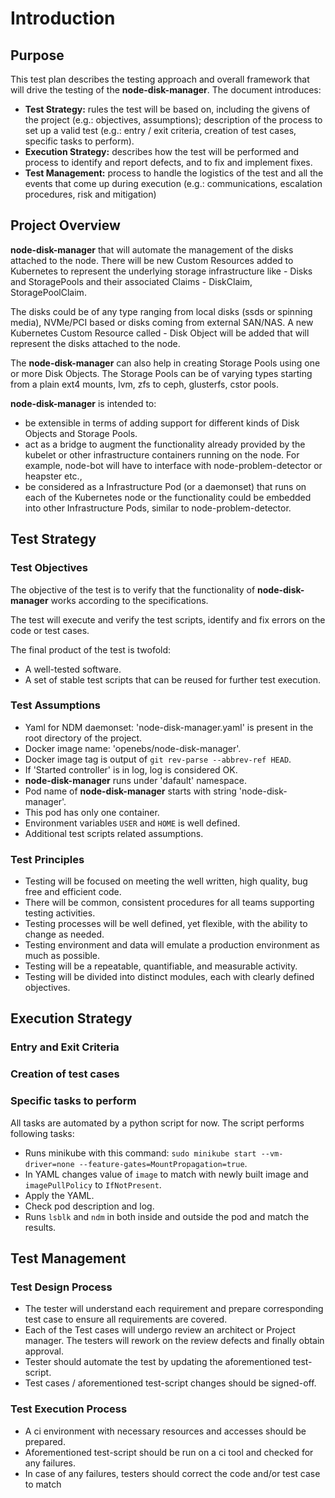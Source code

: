 # Introduction

## Purpose
This test plan describes the testing approach and overall framework that will drive the testing of the **node-disk-manager**. The document introduces:
- **Test Strategy:** rules the test will be based on, including the givens of the project (e.g.: objectives, assumptions); description of the process to set up a valid test (e.g.: entry / exit criteria, creation of test cases, specific tasks to perform).
- **Execution Strategy:** describes how the test will be performed and process to identify and report defects, and to fix and implement fixes.
- **Test Management:** process to handle the logistics of the test and all the events that come up during execution (e.g.: communications, escalation procedures, risk and mitigation)

## Project Overview
**node-disk-manager** that will automate the management of the disks attached to the node. There will be new Custom Resources added to Kubernetes to represent the underlying storage infrastructure like - Disks and StoragePools and their associated Claims - DiskClaim, StoragePoolClaim.

The disks could be of any type ranging from local disks (ssds or spinning media), NVMe/PCI based or disks coming from external SAN/NAS. A new Kubernetes Custom Resource called - Disk Object will be added that will represent the disks attached to the node.

The **node-disk-manager** can also help in creating Storage Pools using one or more Disk Objects. The Storage Pools can be of varying types starting from a plain ext4 mounts, lvm, zfs to ceph, glusterfs, cstor pools.

**node-disk-manager** is intended to:

- be extensible in terms of adding support for different kinds of Disk Objects and Storage Pools.
- act as a bridge to augment the functionality already provided by the kubelet or other infrastructure containers running on the node. For example, node-bot will have to interface with node-problem-detector or heapster etc.,
- be considered as a Infrastructure Pod (or a daemonset) that runs on each of the Kubernetes node or the functionality could be embedded into other Infrastructure Pods, similar to node-problem-detector.

<!-- Audience: -->

## Test Strategy
### Test Objectives
The objective of the test is to verify that the functionality of **node-disk-manager** works according to the specifications.

The test will execute and verify the test scripts, identify and fix errors on the code or test cases.

The final product of the test is twofold: 
- A well-tested software.
- A set of stable test scripts that can be reused for further test execution.

### Test Assumptions
- Yaml for NDM daemonset: 'node-disk-manager.yaml' is present in the root directory of the project.
- Docker image name: 'openebs/node-disk-manager'.
- Docker image tag is output of `git rev-parse --abbrev-ref HEAD`.
- If 'Started controller' is in log, log is considered OK.
- **node-disk-manager** runs under 'dafault' namespace.
- Pod name of **node-disk-manager** starts with string 'node-disk-manager'.
- This pod has only one container.
- Environment variables `USER` and `HOME` is well defined.
- Additional test scripts related assumptions.

### Test Principles
- Testing will be focused on meeting the well written, high quality, bug free and efficient code.
- There will be common, consistent procedures for all teams supporting testing activities.
- Testing processes will be well defined, yet flexible, with the ability to change as needed.
- Testing environment and data will emulate a production environment as much as possible.
- Testing will be a repeatable, quantifiable, and measurable activity.
- Testing will be divided into distinct modules, each with clearly defined objectives.
<!-- -There will be entrance and exit criteria -->

## Execution Strategy
### Entry and Exit Criteria

### Creation of test cases

### Specific tasks to perform
All tasks are automated by a python script for now. The script performs following tasks:
- Runs minikube with this command: `sudo minikube start --vm-driver=none --feature-gates=MountPropagation=true`.
- In YAML changes value of `image` to match with newly built image and `imagePullPolicy` to `IfNotPresent`.
- Apply the YAML.
- Check pod description and log.
- Runs `lsblk` and `ndm` in both inside and outside the pod and match the results.

## Test Management
### Test Design Process
- The tester will understand each requirement and prepare corresponding test case to ensure all requirements are covered.
- Each of the Test cases will undergo review an architect or Project manager. The testers will rework on the review defects and finally obtain approval.
- Tester should automate the test by updating the aforementioned test-script.
- Test cases / aforementioned test-script changes should be signed-off.

### Test Execution Process
- A ci environment with necessary resources and accesses should be prepared.
- Aforementioned test-script should be run on a ci tool and checked for any failures.
- In case of any failures, testers should correct the code and/or test case to match 
